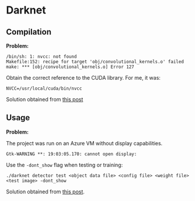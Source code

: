 # Darknet

## Compilation

**Problem:**

```
/bin/sh: 1: nvcc: not found
Makefile:152: recipe for target 'obj/convolutional_kernels.o' failed
make: *** [obj/convolutional_kernels.o] Error 127
```
Obtain the correct reference to the CUDA library. For me, it was:
```
NVCC=/usr/local/cuda/bin/nvcc
```
Solution obtained from [this post](https://github.com/pjreddie/darknet/issues/1246#issuecomment-460568326)

## Usage

**Problem:**

The project was run on an Azure VM without display capabilities.
```
Gtk-WARNING **: 19:03:05.170: cannot open display:
```
Use the `-dont_show` flag when testing or training:
```
./darknet detector test <object data file> <config file> <weight file> <test image> -dont_show
```
Solution obtained from [this post](https://github.com/pjreddie/darknet/issues/722#issuecomment-383836468).